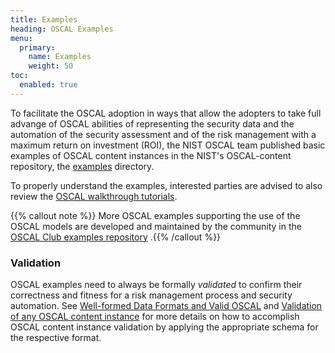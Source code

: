 ```yaml
---
title: Examples
heading: OSCAL Examples
menu:
  primary:
    name: Examples
    weight: 50
toc:
  enabled: true
---
```

 
To facilitate the OSCAL adoption in ways that allow the adopters to take full advange of OSCAL abilities of representing the security data and the automation of the security assessment and of the risk management with a maximum return on investment (ROI), the NIST OSCAL team published basic examples of OSCAL content instances in the NIST's OSCAL-content repository, the [examples](https://github.com/usnistgov/oscal-content/tree/main/examples) directory.

To properly understand the examples, interested parties are advised to also review the [OSCAL walkthrough tutorials](https://pages.nist.gov/OSCAL/learn/tutorials).

{{% callout note %}} More OSCAL examples supporting the use of the OSCAL models are developed and maintained by the community in the [OSCAL Club examples repository](https://github.com/oscal-club/examples) .{{% /callout %}}


### Validation

OSCAL examples need to always be formally *validated* to confirm their correctness and fitness for a risk management process and security automation. See [Well-formed Data Formats and Valid OSCAL](https://pages.nist.gov/OSCAL/concepts/layer/validation/) and [Validation of any OSCAL content instance](https://pages.nist.gov/OSCAL/tools/#validation) for more details on how to accomplish OSCAL content instance validation by applying the appropriate schema for the respective format. 


